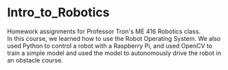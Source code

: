 # Intro_to_Robotics
Homework assignments for Professor Tron's ME 416 Robotics class.  
In this course, we learned how to use the Robot Operating System. We also used Python to control a robot with a Raspberry Pi, and used OpenCV to train a simple model and used the model to autonomously drive the robot in an obstacle course.
